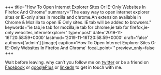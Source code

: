 +++
title="How To Open Internet Explorer Sites Or IE-Only Websites In Firefox And Chrome"
summary="The easy way to open internet explorer sites or IE-only sites in mozilla and chrome.An extension available in Chrome & Mozilla to open IE Only sites. IE tab will be added to browsers."
keywords="ie tab,ie tab for mozilla,ie tab for chrome,ie tab for firefox,ie-only websites,internetexplorer"
type='post'
date='2019-11-16T20:58:59+0000'
lastmod='2019-11-16T20:58:59+0000'
draft='false'
authors=['admin']
[image]
caption='How To Open Internet Explorer Sites Or IE-Only Websites In Firefox And Chrome'
focal_point=''
preview_only=false
+++










Wait before leaving.
why can’t you follow me on <a href="https://twitter.com/arungudelli" target="_blank">twitter</a> or be a friend on <a href="https://www.facebook.com/gudelliArun" target="_blank">Facebook</a> or <a href="https://plus.google.com/+ArunkumarGudelli" target="_blank">googlePlus</a> or <a href="https://www.linkedin.com/in/arungudelli/" target="_blank">linkedn</a> to get in touch with me.







